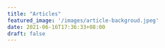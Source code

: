 ```yaml
---
title: "Articles"
featured_image: '/images/article-backgroud.jpeg'
date: 2021-06-16T17:36:33+08:00
draft: false
---
```

<!-- 文章列表 -->
